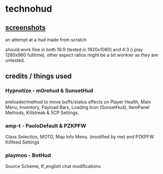 # technohud

## [screenshots](https://imgur.com/a/aHdoUKi)

an attempt at a hud made from scratch

should work fine in both 16:9 (tested in 1920x1080) and 4:3 (i play 1280x960 fulltime), other aspect ratios might be a bit wonkier as they are untested.

## credits / things used

### Hypnotize - m0rehud & SunsetHud

preloader/method to move buffs/status effects on Player Health, Main Menu, Inventory, Payload Bars, Loading Icon (SunsetHud), ItemPanel Methods, Killstreak & 5CP Settings.

### amp-t - PaoloDefault & PZKPFW

Class Selection, MOTD, Map Info Menu. (modified by me) and PZKPFW Killfeed Settings

### playmoo - BotHud

Source Scheme, tf_english chat modifications

